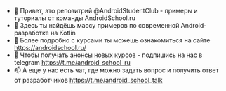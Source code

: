 - 👋 Привет, это репозитрий @AndroidStudentClub - примеры и туториалы от команды AndroidSchool.ru
- 👀 Здесь ты найдёшь массу примеров по современной Android-разработке на Kotlin
- 🌱 Более подробно с курсами ты можешь ознакомиться на сайте https://androidschool.ru/
- 💞️ Чтобы получать анонсы новых курсов - подпишись на нас в telegram https://t.me/android_school_ru
- 📫 А еще у нас есть чат, где можно задать вопрос и получить ответ от разработчиков https://t.me/android_school_talk

<!---
AndroidStudentClub/AndroidStudentClub is a ✨ special ✨ repository because its `README.md` (this file) appears on your GitHub profile.
You can click the Preview link to take a look at your changes.
--->
